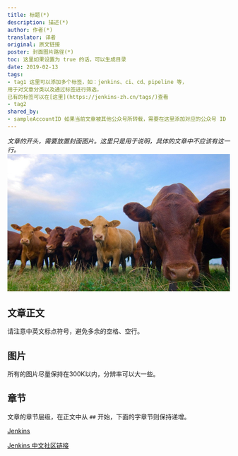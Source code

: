 ```yaml
---
title: 标题(*)
description: 描述(*)
author: 作者(*)
translator: 译者
original: 原文链接
poster: 封面图片路径(*)
toc: 这里如果设置为 true 的话，可以生成目录
date: 2019-02-13
tags:
- tag1 这里可以添加多个标签，如：jenkins、ci、cd、pipeline 等，
用于对文章分类以及通过标签进行筛选，
已有的标签可以在[这里](https://jenkins-zh.cn/tags/)查看
- tag2
shared_by:
- sampleAccountID 如果当前文章被其他公众号所转载，需要在这里添加对应的公众号 ID
---
```


*文章的开头，需要放置封面图片。这里只是用于说明，具体的文章中不应该有这一行。*
![图片](../images/cow.jpg)

## 文章正文
请注意中英文标点符号，避免多余的空格、空行。

## 图片
所有的图片尽量保持在300K以内，分辨率可以大一些。

## 章节
文章的章节层级，在正文中从 `##` 开始，下面的字章节则保持递增。

[Jenkins][jenkins-link-id]

[Jenkins 中文社区链接](https://jenkins-zh.cn/)

[jenkins-link-id]: https://jenkins.io/zh "Jenkins 中文网站"
